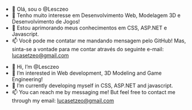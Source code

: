 <!-- Minha descrição: -->
- 👋 Olá, sou o @Lesczeo
- 👀 Tenho muito interesse em Desenvolvimento Web, Modelagem 3D e Desenvolvimento de Jogos!
- 🌱 Estou aprimorando meus conhecimentos em CSS, ASP.NET e Javascript.
- 📫 Você pode me contatar me mandando mensagem pelo GitHub! Mas, sinta-se a vontade para me contar através do seguinte e-mail: lucasetzeo@gmail.com

<!-- My description, in English: -->
- 👋 Hi, I’m @Lesczeo
- 👀 I’m interested in Web development, 3D Modeling and Game Engineering!
- 🌱 I’m currently developing myself in CSS, ASP.NET and javascript.
- 📫 You can reach me by messaging me! But feel free to contact me through my email: lucasetzeo@gmail.com
